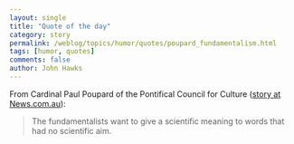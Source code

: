 ```yaml
---
layout: single 
title: "Quote of the day" 
category: story
permalink: /weblog/topics/humor/quotes/poupard_fundamentalism.html
tags: [humor, quotes] 
comments: false 
author: John Hawks 
---
```



<p>
From Cardinal Paul Poupard of the Pontifical Council for Culture (<a href="http://www.news.com.au/story/0,10117,17162341-13762,00.html">story at News.com.au</a>): 
</p>

<blockquote>The fundamentalists want to give a scientific meaning to words that had no scientific aim.</blockquote>

